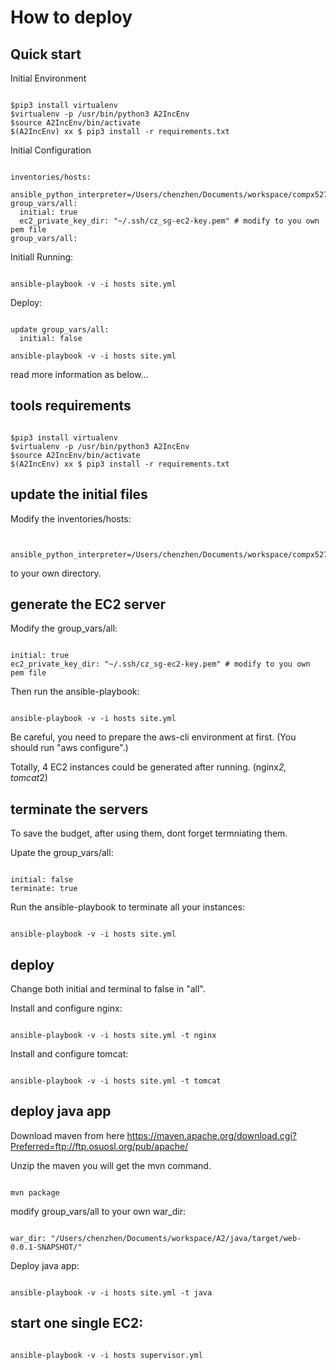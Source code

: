 # How to deploy
## Quick start

Initial Environment

```shell

$pip3 install virtualenv
$virtualenv -p /usr/bin/python3 A2IncEnv
$source A2IncEnv/bin/activate
$(A2IncEnv) xx $ pip3 install -r requirements.txt

```

Initial Configuration

```shell

inventories/hosts: 
  ansible_python_interpreter=/Users/chenzhen/Documents/workspace/compx527/bin/python
group_vars/all:
  initial: true
  ec2_private_key_dir: "~/.ssh/cz_sg-ec2-key.pem" # modify to you own pem file
group_vars/all:

```
Initiall Running:

```shell

ansible-playbook -v -i hosts site.yml

```

Deploy:

```shell

update group_vars/all:
  initial: false

ansible-playbook -v -i hosts site.yml

```

read more information as below...

## tools requirements

```shell

$pip3 install virtualenv
$virtualenv -p /usr/bin/python3 A2IncEnv
$source A2IncEnv/bin/activate
$(A2IncEnv) xx $ pip3 install -r requirements.txt

```

## update the initial files

Modify the inventories/hosts:

```shell
 
  ansible_python_interpreter=/Users/chenzhen/Documents/workspace/compx527/bin/python

```

to your own directory.

## generate the EC2 server

Modify the group_vars/all:

```shell

initial: true
ec2_private_key_dir: "~/.ssh/cz_sg-ec2-key.pem" # modify to you own pem file

```

Then run the ansible-playbook:

```shell

ansible-playbook -v -i hosts site.yml

```

Be careful, you need to prepare the aws-cli environment at first. (You should run "aws configure".)

Totally, 4 EC2 instances could be generated after running. (nginx*2, tomcat*2)

## terminate the servers

To save the budget, after using them, dont forget termniating them.

Upate the group_vars/all:

```shell

initial: false
terminate: true

```

Run the ansible-playbook to terminate all your instances:

```shell

ansible-playbook -v -i hosts site.yml

```

## deploy 

Change both initial and terminal to false in "all".

Install and configure nginx:

```shell

ansible-playbook -v -i hosts site.yml -t nginx

```

Install and configure tomcat:

```shell

ansible-playbook -v -i hosts site.yml -t tomcat

```

## deploy java app

Download maven from here https://maven.apache.org/download.cgi?Preferred=ftp://ftp.osuosl.org/pub/apache/

Unzip the maven you will get the mvn command.

```shell

mvn package

```

modify group_vars/all to your own war_dir:

```shell

war_dir: "/Users/chenzhen/Documents/workspace/A2/java/target/web-0.0.1-SNAPSHOT/"

```

Deploy java app:

```shell

ansible-playbook -v -i hosts site.yml -t java

```

## start one single EC2:

```shell

ansible-playbook -v -i hosts supervisor.yml

```